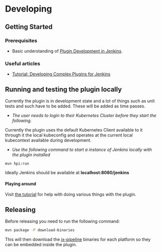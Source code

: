 # Developing

## Getting Started

### Prerequisites
- Basic understanding of [Plugin Development in Jenkins](https://www.jenkins.io/doc/developer/plugin-development/).

### Useful articles
- [Tutorial: Developing Complex Plugins for Jenkins](https://medium.com/velotio-perspectives/tutorial-developing-complex-plugins-for-jenkins-a34c0f979ca4) 

## Running and testing the plugin locally

Currently the plugin is in development state and a lot of things such as unit tests and such have to be added. These will be added as time passes.


- _The user needs to login to their Kubernetes Cluster before they start the following._

Currently the plugin uses the default Kubernetes Client available to it through it the local kubeconfig and operates at the current local kubecontext available during development. 

- _Use the following command to start a instance of Jenkins locally with the plugin installed_

```
mvn hpi:run
```

Ideally Jenkins should be available at **localhost:8080/jenkins**

#### Playing around

Visit [the tutorial](docs/tutorial.md) for help with doing various things with the plugin.


## Releasing

Before releasing you need to run the following command:

```bash 
mvn package -P download-binaries
```

This will then download the [jx-pipeline](https://github.com/jenkins-x/jx-pipeline/releases) binaries for each platform so they can be embedded inside the plugin.
